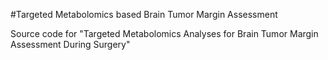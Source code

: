 #Targeted Metabolomics based Brain Tumor Margin Assessment

Source code for "Targeted Metabolomics Analyses for Brain Tumor Margin Assessment During Surgery"
